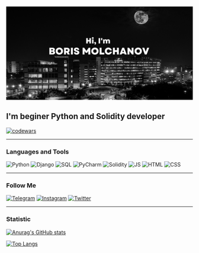 ![Header](https://github.com/BorisMolchanov/borismolchanov/blob/main/assets/header2.png)

## I'm beginer Python and Solidity developer

[![codewars](https://www.codewars.com/users/username/badges/large)](https://www.codewars.com/users/BorisMolchanov)   

---

### Languages and Tools

![Python](https://img.shields.io/badge/-Python-grey?style=flat&logo=python)
![Django](https://img.shields.io/badge/-Django-grey?style=flat&logo=django)
![SQL](https://img.shields.io/badge/-SQL-grey?style=flat&logo=postgresql)
![PyCharm](https://img.shields.io/badge/-PyCharm-grey?style=flat&logo=PyCharm)
![Solidity](https://img.shields.io/badge/-Solidity-grey?style=flat&logo=solidity)
![JS](https://img.shields.io/badge/-JavaScript-grey?style=flat&logo=JavaScript)
![HTML](https://img.shields.io/badge/-HTML-grey?style=flat&logo=html5)
![CSS](https://img.shields.io/badge/-CSS-grey?style=flat&logo=css3)

---

### Follow Me

[![Telegram](https://img.shields.io/badge/-Telegram-grey?style=flat&logo=Telegram)](https://t.me/molchanovboris)
[![Instagram](https://img.shields.io/badge/-Instagram-grey?style=flat&logo=Instagram)](https://www.instagram.com/molchanov.boris/)
[![Twitter](https://img.shields.io/badge/-Twitter-grey?style=flat&logo=Twitter)](https://twitter.com/realborismolch)

---

### Statistic

[![Anurag's GitHub stats](https://github-readme-stats.vercel.app/api?username=BorisMolchanov&hide=issues,contribs&count_private=true&show_icons=true&theme=dark)](https://github.com/anuraghazra/github-readme-stats)

[![Top Langs](https://github-readme-stats.vercel.app/api/top-langs/?username=BorisMolchanov&count_private=true&show_icons=true&theme=dark)](https://github.com/anuraghazra/github-readme-stats)
